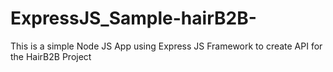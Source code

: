 # ExpressJS_Sample-hairB2B-
This is a simple Node JS App using Express JS Framework to create API for the HairB2B Project
